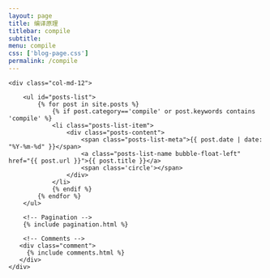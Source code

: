 ```yaml
---
layout: page
title: 编译原理 
titlebar: compile
subtitle:  
menu: compile
css: ['blog-page.css']
permalink: /compile
---
```


<div class="row">

    <div class="col-md-12">

        <ul id="posts-list">
            {% for post in site.posts %}
                {% if post.category=='compile' or post.keywords contains 'compile' %}
                <li class="posts-list-item">
                    <div class="posts-content">
                        <span class="posts-list-meta">{{ post.date | date: "%Y-%m-%d" }}</span>
                        <a class="posts-list-name bubble-float-left" href="{{ post.url }}">{{ post.title }}</a>
                        <span class='circle'></span>
                    </div>
                </li>
                {% endif %}
            {% endfor %}
        </ul> 

        <!-- Pagination -->
        {% include pagination.html %}

        <!-- Comments -->
       <div class="comment">
         {% include comments.html %}
       </div>
    </div>

</div>
<script>
    $(document).ready(function(){

        // Enable bootstrap tooltip
        $("body").tooltip({ selector: '[data-toggle=tooltip]' });

    });
</script>